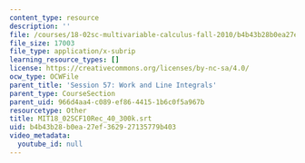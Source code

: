```yaml
---
content_type: resource
description: ''
file: /courses/18-02sc-multivariable-calculus-fall-2010/b4b43b28b0ea27ef362927135779b403_MIT18_02SCF10Rec_40_300k.srt
file_size: 17003
file_type: application/x-subrip
learning_resource_types: []
license: https://creativecommons.org/licenses/by-nc-sa/4.0/
ocw_type: OCWFile
parent_title: 'Session 57: Work and Line Integrals'
parent_type: CourseSection
parent_uid: 966d4aa4-c089-ef86-4415-1b6c0f5a967b
resourcetype: Other
title: MIT18_02SCF10Rec_40_300k.srt
uid: b4b43b28-b0ea-27ef-3629-27135779b403
video_metadata:
  youtube_id: null
---
```

